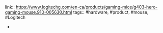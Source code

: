 ---
---

link:: https://www.logitechg.com/en-ca/products/gaming-mice/g403-hero-gaming-mouse.910-005630.html
tags:: #hardware, #product, #mouse, #Logitech

-